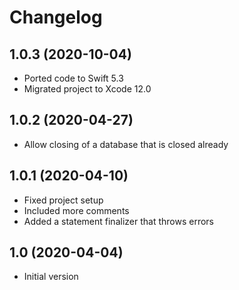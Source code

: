 #  Changelog

## 1.0.3 (2020-10-04)
- Ported code to Swift 5.3
- Migrated project to Xcode 12.0

## 1.0.2 (2020-04-27)
- Allow closing of a database that is closed already

## 1.0.1 (2020-04-10)
- Fixed project setup
- Included more comments
- Added a statement finalizer that throws errors

## 1.0 (2020-04-04)
- Initial version

